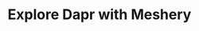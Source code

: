 ---
docType: "Course"
title: "Explore Dapr with Meshery"
description: "Learn how Dapr works by deploying Dapr and sample applications in a Kubernetes Cluster using Meshery"
lectures: 4
courseTitle: "Explore Dapr with Meshery"
themeColor: "#00B39F"
order: 4
banner: "/11111111-1111-1111-1111-111111111111/images/linkerd-icon-white.svg"
toc:
  [
    "introduction",
    "deploy-dapr-control-plane",
    "deploy-redis",
    "deploy-dapr-statestore-component",
    "deploy-python-and-nodejs-application",
    "view-application-logs",
    "conclusion"
  ]
---